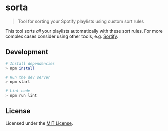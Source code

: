 # sorta

> Tool for sorting your Spotify playlists using custom sort rules

This tool sorts _all_ your playlists automatically with these sort rules. For more complex cases consider using other tools, e.g. [Sortify][sortify].

## Development

```sh
# Install dependencies
> npm install

# Run the dev server
> npm start

# Lint code
> npm run lint
```

## License

Licensed under the [MIT License](./LICENSE).

[sortify]: https://sortspotifyplaylists.com/
